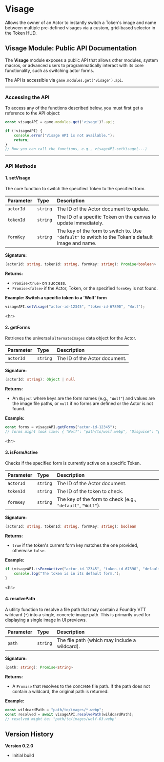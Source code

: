 # Visage
Allows the owner of an Actor to instantly switch a Token's image and name between multiple pre-defined visages via a custom, grid-based selector in the Token HUD.


## Visage Module: Public API Documentation

The **Visage** module exposes a public API that allows other modules, system macros, or advanced users to programmatically interact with its core functionality, such as switching actor forms.

The API is accessible via `game.modules.get('visage').api`.

-----

### Accessing the API

To access any of the functions described below, you must first get a reference to the API object:

```javascript
const visageAPI = game.modules.get('visage')?.api;

if (!visageAPI) {
    console.error("Visage API is not available.");
    return;
}
// Now you can call the functions, e.g., visageAPI.setVisage(...)
```

-----

### API Methods

#### 1\. setVisage

The core function to switch the specified Token to the specified form.

| Parameter | Type | Description |
| :--- | :--- | :--- |
| `actorId` | `string` | The ID of the Actor document to update. |
| `tokenId` | `string` | The ID of a specific Token on the canvas to update immediately. |
| `formKey` | `string` | The key of the form to switch to. Use `"default"` to switch to the Token's default image and name. |

**Signature:**

```typescript
(actorId: string, tokenId: string, formKey: string): Promise<boolean>
```

**Returns:**

  * `Promise<true>` on success.
  * `Promise<false>` if the Actor, Token, or the specified `formKey` is not found.

**Example: Switch a specific token to a 'Wolf' form**

```javascript
visageAPI.setVisage("actor-id-12345", "token-id-67890", "Wolf");
```

\<hr\>

#### 2\. getForms

Retrieves the universal `alternateImages` data object for the Actor.

| Parameter | Type | Description |
| :--- | :--- | :--- |
| `actorId` | `string` | The ID of the Actor document. |

**Signature:**

```typescript
(actorId: string): Object | null
```

**Returns:**

  * An `Object` where keys are the form names (e.g., `"Wolf"`) and values are the image file paths, or `null` if no forms are defined or the Actor is not found.

**Example:**

```javascript
const forms = visageAPI.getForms("actor-id-12345");
// forms might look like: { "Wolf": "path/to/wolf.webp", "Disguise": "path/to/mask.webp" }
```

\<hr\>

#### 3\. isFormActive

Checks if the specified form is currently active on a specific Token.

| Parameter | Type | Description |
| :--- | :--- | :--- |
| `actorId` | `string` | The ID of the Actor document. |
| `tokenId` | `string` | The ID of the token to check. |
| `formKey` | `string` | The key of the form to check (e.g., `"default"`, `"Wolf"`). |

**Signature:**

```typescript
(actorId: string, tokenId: string, formKey: string): boolean
```

**Returns:**

  * `true` if the token's current form key matches the one provided, otherwise `false`.

**Example:**

```javascript
if (visageAPI.isFormActive("actor-id-12345", "token-id-67890", "default")) {
    console.log("The token is in its default form.");
}
```

\<hr\>

#### 4\. resolvePath

A utility function to resolve a file path that may contain a Foundry VTT wildcard (`*`) into a single, concrete image path. This is primarily used for displaying a single image in UI previews.

| Parameter | Type | Description |
| :--- | :--- | :--- |
| `path` | `string` | The file path (which may include a wildcard). |

**Signature:**

```typescript
(path: string): Promise<string>
```

**Returns:**

  * A `Promise` that resolves to the concrete file path. If the path does not contain a wildcard, the original path is returned.

**Example:**

```javascript
const wildcardPath = "path/to/images/*.webp";
const resolved = await visageAPI.resolvePath(wildcardPath);
// resolved might be: "path/to/images/wolf-03.webp"
```

## Version History

**Version 0.2.0**

*   Initial build